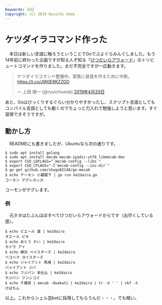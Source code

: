 ```yaml
---
Keywords: 日記
Copyright: (C) 2019 Ryuichi Ueda
---
```


# ケツダイラコマンド作った

　本日は新しい言語に触ろうということでGoでぷよぐらみんぐしました。もう14年前に終わった企画ですが知る人ぞ知る「[けつだいらアウォード](http://sledge-hammer-web.my.coocan.jp/names.htm)」のトリビュートコマンドを作りました。まだ不完全ですが一応動きます。

<blockquote class="twitter-tweet" data-lang="ja"><p lang="ja" dir="ltr">ケツダイラコマンド整備中。家族に昼食を作るために中断。<a href="https://t.co/JW0E9KZZGD">https://t.co/JW0E9KZZGD</a></p>&mdash; 上田 隆一 (@ryuichiueda) <a href="https://twitter.com/ryuichiueda/status/1119430303108304898?ref_src=twsrc%5Etfw">2019年4月20日</a></blockquote>
<script async src="https://platform.twitter.com/widgets.js" charset="utf-8"></script>

あと、Goはびっくりするぐらい分かりやすかったし、スクリプト言語としてもコンパイル言語としても動くのでちょっと力入れて勉強しようと思います。すぐ習得できそうですが。



## 動かし方

　READMEにも書きましたが、Ubuntuなら次の通りです。

```
$ sudo apt install golang
$ sudo apt install mecab mecab-ipadic-utf8 libmecab-dev
$ export CGO_LDFLAGS="`mecab-config --libs`"
$ export CGO_CFLAGS="-I`mecab-config --inc-dir`"
$ go get github.com/shogo82148/go-mecab
$ echo デーモン 小暮閣下 | go run ke2daira.go
コーモン デグレカッカ
```

コーモンがデグレます。

### 例

　元ネタはたぶんほぼすべてけつだいらアウォードからです（出尽くしている感）。

```
$ echo ピエール 瀧 | ke2daira
タエール ピキ
$ echo あとう かい | ke2daira
カトウ アイ
$ echo 横浜 ベイスターズ | ke2daira
ベコハマ ヨイスターズ
$ echo ジャイアント 馬場 | ke2daira
バャイアント ジバ
$ echo フジパン 本仕込 | ke2daira
ホジパン フンシコミ
$ echo 千葉県 | mecab -Owakati | ke2daira | tr -d ' ' | nkf -h
けばちん
```


以上。これからシェル芸botに採用してもらうんだ・・・。でも眠い。
